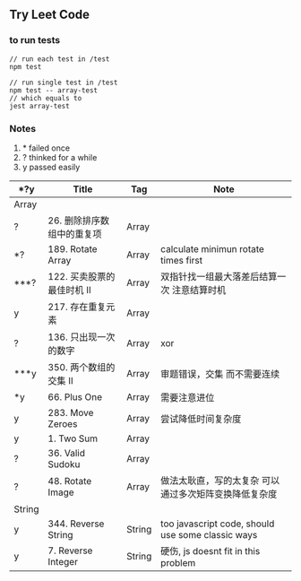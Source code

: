 ## Try Leet Code

### to run tests
```
// run each test in /test
npm test

// run single test in /test
npm test -- array-test
// which equals to 
jest array-test

```

### Notes
1. \* failed once
2. ? thinked for a while
3. y passed easily

| *?y | Title | Tag | Note |
| --- | --------- | ---- | --------- |
| Array
| ? | 26. 删除排序数组中的重复项 | Array |
| *? | 189. Rotate Array | Array | calculate minimun rotate times first |
| ***? | 122. 买卖股票的最佳时机 II | Array | 双指针找一组最大落差后结算一次 注意结算时机 |
| y | 217. 存在重复元素 | Array |
| ? | 136. 只出现一次的数字 | Array | xor
| ***y | 350. 两个数组的交集 II | Array | 审题错误，交集 而不需要连续
| *y | 66. Plus One | Array | 需要注意进位
| y | 283. Move Zeroes | Array | 尝试降低时间复杂度
| y | 1. Two Sum | Array | 
| ? | 36. Valid Sudoku | Array | 
| ? | 48. Rotate Image | Array | 做法太耿直，写的太复杂 可以通过多次矩阵变换降低复杂度
| String
| y | 344. Reverse String | String | too javascript code, should use some classic ways |
| y | 7. Reverse Integer | String | 硬伤, js doesnt fit in this problem



